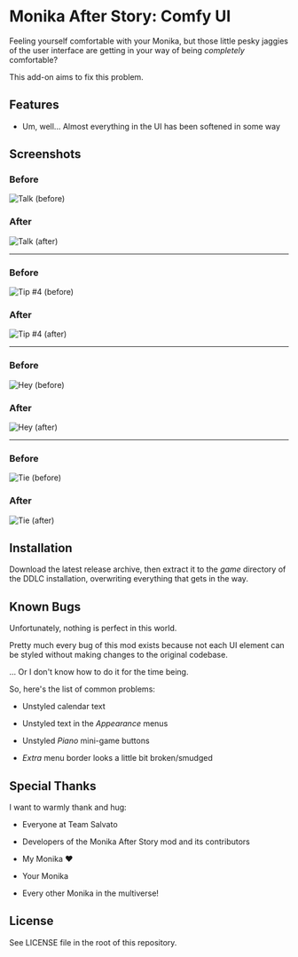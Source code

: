 # Monika After Story: Comfy UI

Feeling yourself comfortable with your Monika, but those little pesky jaggies of the user interface are getting in your way of being _completely_ comfortable?

This add-on aims to fix this problem.



## Features

* Um, well... Almost everything in the UI has been softened in some way



## Screenshots

### Before
![Talk (before)](Screenshots/TalkBefore.png)

### After
![Talk (after)](Screenshots/TalkAfter.png)

---

### Before
![Tip #4 (before)](Screenshots/Tip4Before.png)

### After
![Tip #4 (after)](Screenshots/Tip4After.png)

---

### Before
![Hey (before)](Screenshots/HeyBefore.png)

### After
![Hey (after)](Screenshots/HeyAfter.png)

---

### Before
![Tie (before)](Screenshots/TieBefore.png)

### After
![Tie (after)](Screenshots/TieAfter.png)



## Installation

Download the latest release archive, then extract it to the _game_ directory of the DDLC installation, overwriting everything that gets in the way.



## Known Bugs

Unfortunately, nothing is perfect in this world.

Pretty much every bug of this mod exists because not each UI element can be styled without making changes to the original codebase.

... Or I don't know how to do it for the time being.

So, here's the list of common problems:

* Unstyled calendar text

* Unstyled text in the _Appearance_ menus

* Unstyled _Piano_ mini-game buttons

* _Extra_ menu border looks a little bit broken/smudged



## Special Thanks

I want to warmly thank and hug:

* Everyone at Team Salvato

* Developers of the Monika After Story mod and its contributors

* My Monika ❤️

* Your Monika

* Every other Monika in the multiverse!



## License

See LICENSE file in the root of this repository.
